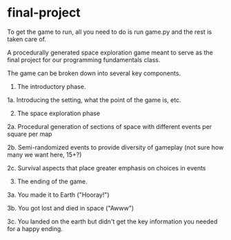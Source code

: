 # final-project

To get the game to run, all you need to do is run game.py and the rest is taken care of. 

A procedurally generated space exploration game meant to serve as the final project for our programming fundamentals class.

The game can be broken down into several key components. 

1. The introductory phase.

  1a. Introducing the setting, what the point of the game is, etc. 
  
2. The space exploration phase

  2a. Procedural generation of sections of space with different events per square per map

  2b. Semi-randomized events to provide diversity of gameplay (not sure how many we want here, 15+?)
        
  2c. Survival aspects that place greater emphasis on choices in events
  
3. The ending of the game.

  3a. You made it to Earth ("Hooray!")
  
  3b. You got lost and died in space ("Awww")
  
  3c. You landed on the earth but didn't get the key information you needed for a happy ending. 
  
